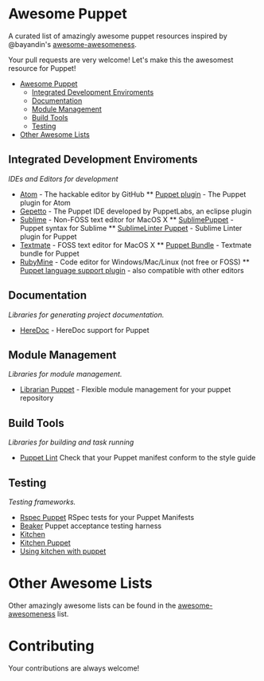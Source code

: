 # Awesome Puppet


A curated list of amazingly awesome puppet resources inspired by @bayandin's [awesome-awesomeness](https://github.com/bayandin/awesome-awesomeness).

Your pull requests are very welcome! Let's make this the awesomest resource for Puppet!

- [Awesome Puppet](#awesome-puppet)
    - [Integrated Development Enviroments](#integrated-development-enviroments)
    - [Documentation](#documentation)
    - [Module Management](#module-management)
    - [Build Tools](#build-tools)
    - [Testing](#testing)
- [Other Awesome Lists](#other-awesome-lists)

## Integrated Development Enviroments

*IDEs and Editors for development*

* [Atom](https://github.com/atom/atom) - The hackable editor by GitHub
**  [Puppet plugin](https://github.com/atom/language-puppet) - The Puppet plugin for Atom
* [Gepetto](http://puppetlabs.github.io/geppetto/index.html) - The Puppet IDE developed by PuppetLabs, an eclipse plugin
* [Sublime](http://www.sublimetext.com/) - Non-FOSS text editor for MacOS X
** [SublimePuppet](https://github.com/russCloak/SublimePuppet) - Puppet syntax for Sublime
** [SublimeLinter Puppet](https://github.com/stopdropandrew/SublimeLinter-puppet-lint) - Sublime Linter plugin for Puppet
* [Textmate](https://github.com/textmate/textmate) - FOSS text editor for MacOS X
** [Puppet Bundle](https://github.com/cburyta/puppet-textmate.tmbundle) - Textmate bundle for Puppet
* [RubyMine](https://www.jetbrains.com/ruby/) - Code editor for Windows/Mac/Linux (not free or FOSS)
** [Puppet language support plugin](https://plugins.jetbrains.com/plugin/7180) - also compatible with other editors

## Documentation

*Libraries for generating project documentation.*
* [HereDoc](http://puppet-on-the-edge.blogspot.nl/2014/03/heredoc-is-here.html) - HereDoc support for Puppet

## Module Management

*Libraries for module management.*
* [Librarian Puppet](http://librarian-puppet.com/) - Flexible module management for your puppet repository

## Build Tools

*Libraries for building and task running*
* [Puppet Lint](https://github.com/rodjek/puppet-lint) Check that your Puppet manifest conform to the style guide

## Testing

*Testing frameworks.*
* [Rspec Puppet](https://github.com/rodjek/rspec-puppet) RSpec tests for your Puppet Manifests
* [Beaker](https://github.com/puppetlabs/beaker) Puppet acceptance testing harness
* [Kitchen](http://kitchen.ci/)
* [Kitchen Puppet](https://github.com/neillturner/kitchen-puppet)
* [Using kitchen with puppet](http://ehaselwanter.com/en/blog/2014/05/08/using-test-kitchen-with-puppet/)

# Other Awesome Lists

Other amazingly awesome lists can be found in the [awesome-awesomeness](https://github.com/bayandin/awesome-awesomeness) list.

# Contributing

Your contributions are always welcome!


